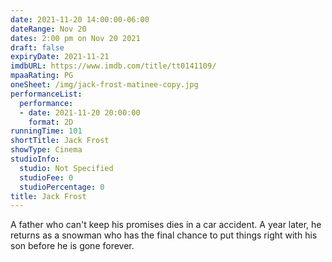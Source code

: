 ```yaml
---
date: 2021-11-20 14:00:00-06:00
dateRange: Nov 20
dates: 2:00 pm on Nov 20 2021
draft: false
expiryDate: 2021-11-21
imdbURL: https://www.imdb.com/title/tt0141109/
mpaaRating: PG
oneSheet: /img/jack-frost-matinee-copy.jpg
performanceList:
  performance:
  - date: 2021-11-20 20:00:00
    format: 2D
runningTime: 101
shortTitle: Jack Frost
showType: Cinema
studioInfo:
  studio: Not Specified
  studioFee: 0
  studioPercentage: 0
title: Jack Frost
---
```


A father who can't keep his promises dies in a car accident. A year later, he returns as a snowman who has the final chance to put things right with his son before he is gone forever.